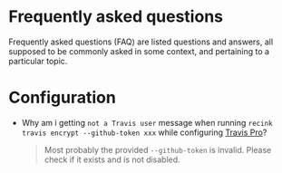 Frequently asked questions
==========================

Frequently asked questions (FAQ) are listed questions and answers, 
all supposed to be commonly asked in some context, 
and pertaining to a particular topic.

# Configuration

- Why am i getting `not a Travis user` message when running  `recink travis encrypt --github-token xxx` while configuring [Travis Pro](https://travis-ci.com)?
  
  > Most probably the provided `--github-token` is invalid. Please check if it exists and is not disabled.

  
